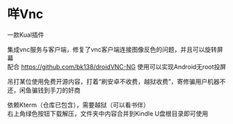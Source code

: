 # 咩Vnc
一款Kual插件  

集成vnc服务与客户端，修复了vnc客户端连接图像反色的问题，并且可以旋转屏幕  
配合 https://github.com/bk138/droidVNC-NG 使用可以实现Android无root投屏

吊打某位使用免费开源内容，打着“刷安卓不收费，越狱收费”，寄修骗用户机器不还，闲鱼骗钱到手刀的奸商

依赖Kterm（仓库已包含），需要越狱（可以看书伴）  
右上角绿色按钮下载解压，文件夹中内容合并到Kindle U盘根目录即可使用
